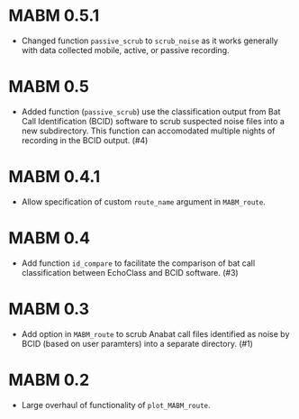 # MABM 0.5.1

* Changed function `passive_scrub` to `scrub_noise` as it works generally with data collected mobile, active, or passive recording.

# MABM 0.5

* Added function (`passive_scrub`) use the classification output from Bat Call Identification (BCID) software to scrub suspected noise files into a new subdirectory.  This function can accomodated multiple nights of recording in the BCID output. (#4)

# MABM 0.4.1

* Allow specification of custom `route_name` argument in `MABM_route`.

# MABM 0.4

* Add function `id_compare` to facilitate the comparison of bat call classification between EchoClass and BCID software. (#3)

# MABM 0.3

* Add option in `MABM_route` to scrub Anabat call files identified as noise by BCID (based on user paramters) into a separate directory. (#1)

# MABM 0.2

* Large overhaul of functionality of `plot_MABM_route`.
